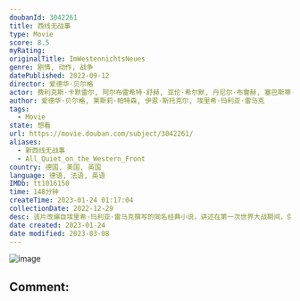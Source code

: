 ```yaml
---
doubanId: 3042261
title: 西线无战事
type: Movie
score: 8.5
myRating: 
originalTitle: ImWestennichtsNeues
genre: 剧情, 动作, 战争
datePublished: 2022-09-12
director: 爱德华·贝尔格
actor: 费利克斯·卡默雷尔, 阿尔布雷希特·舒赫, 亚伦·希尔默, 丹尼尔·布鲁赫, 塞巴斯蒂安·胡克, 莫里茨·克劳斯, 阿德里安·格鲁内瓦尔德, 埃丁·哈萨诺维奇, 蒂博·德·蒙塔朗贝尔, 大卫·史崔梭德, undefined, 吕克·费特, 米夏埃尔·维滕博恩, 迈克尔·斯坦格, 萨沙·纳丹, undefined, 安东·范·卢克, 乔·温特劳布, 查尔斯·莫赫伦, 西里尔·多布雷, undefined, 菲利克斯·冯·布雷多, 雅各布·迪尔, undefined, undefined, 马古斯·汤姆齐克, undefined, undefined, 托马斯·齐林斯基, 安德烈·马尔孔, undefined
author: 爱德华·贝尔格, 莱斯莉·帕特森, 伊恩·斯托克尔, 埃里希·玛利亚·雷马克
tags:
  - Movie
state: 想看
url: https://movie.douban.com/subject/3042261/
aliases:
  - 新西线无战事
  - All_Quiet_on_the_Western_Front
country: 德国, 美国, 英国
language: 德语, 法语, 英语
IMDb: tt1016150
time: 148分钟
createTime: 2023-01-24 01:17:04
collectionDate: 2022-12-29
desc: 该片改编自埃里希·玛利亚·雷马克撰写的同名经典小说，讲述在第一次世界大战期间，保罗·鲍曼和同学莱尔、米勒参加了德国国民志愿兵，被派往前线与法军作战。在战场上，他们目睹到了残酷的饥饿、血腥和死亡，战争的...
date created: 2023-01-24
date modified: 2023-03-08
---
```


![image](p2879787106.jpg)

Comment:
---

